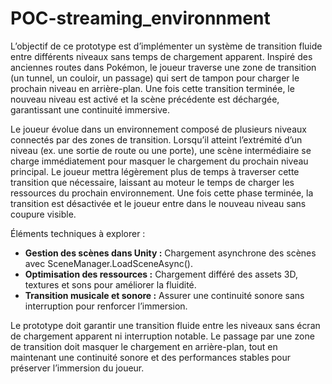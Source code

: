 # POC-streaming_environnment

L’objectif de ce prototype est d’implémenter un système de transition fluide entre différents niveaux sans temps de chargement apparent. Inspiré des anciennes routes dans Pokémon, le joueur traverse une zone de transition (un tunnel, un couloir, un passage) qui sert de tampon pour charger le prochain niveau en arrière-plan. Une fois cette transition terminée, le nouveau niveau est activé et la scène précédente est déchargée, garantissant une continuité immersive.

Le joueur évolue dans un environnement composé de plusieurs niveaux connectés par des zones de transition. Lorsqu’il atteint l’extrémité d’un niveau (ex. une sortie de route ou une porte), une scène intermédiaire se charge immédiatement pour masquer le chargement du prochain niveau principal. Le joueur mettra légèrement plus de temps à traverser cette transition que nécessaire, laissant au moteur le temps de charger les ressources du prochain environnement. Une fois cette phase terminée, la transition est désactivée et le joueur entre dans le nouveau niveau sans coupure visible.

Éléments techniques à explorer :
- **Gestion des scènes dans Unity :** Chargement asynchrone des scènes avec SceneManager.LoadSceneAsync().
- **Optimisation des ressources :** Chargement différé des assets 3D, textures et sons pour améliorer la fluidité.
- **Transition musicale et sonore :** Assurer une continuité sonore sans interruption pour renforcer l’immersion.

Le prototype doit garantir une transition fluide entre les niveaux sans écran de chargement apparent ni interruption notable. Le passage par une zone de transition doit masquer le chargement en arrière-plan, tout en maintenant une continuité sonore et des performances stables pour préserver l’immersion du joueur.
